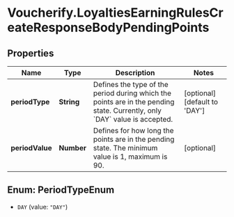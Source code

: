 # Voucherify.LoyaltiesEarningRulesCreateResponseBodyPendingPoints

## Properties

Name | Type | Description | Notes
------------ | ------------- | ------------- | -------------
**periodType** | **String** | Defines the type of the period during which the points are in the pending state. Currently, only &#x60;DAY&#x60; value is accepted. | [optional] [default to &#39;DAY&#39;]
**periodValue** | **Number** | Defines for how long the points are in the pending state. The minimum value is 1, maximum is 90. | [optional] 



## Enum: PeriodTypeEnum


* `DAY` (value: `"DAY"`)




